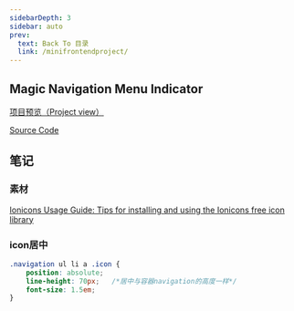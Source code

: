 ```yaml
---
sidebarDepth: 3
sidebar: auto
prev:
  text: Back To 目录
  link: /minifrontendproject/
---
```




## Magic Navigation Menu Indicator

[项目预览（Project view）](https://q10viking.github.io/Mini-FrontEnd-project/09%20Magic%20Navigation%20Menu%20Indicator/)

[Source Code](https://github.com/Q10Viking/Mini-FrontEnd-project/tree/main/09%20Magic%20Navigation%20Menu%20Indicator)

<common-progresson-snippet src="https://q10viking.github.io/Mini-FrontEnd-project/09%20Magic%20Navigation%20Menu%20Indicator/"/>





## 笔记

### 素材

[Ionicons Usage Guide: Tips for installing and using the Ionicons free icon library](https://ionic.io/ionicons)







### icon居中

```css
.navigation ul li a .icon {
    position: absolute;
    line-height: 70px;   /*居中与容器navigation的高度一样*/
    font-size: 1.5em;
}
```

